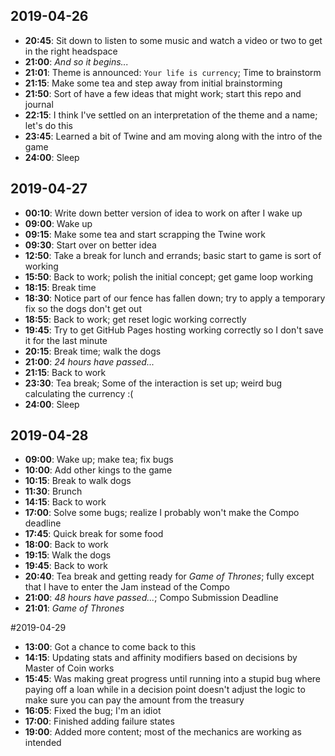 ## 2019-04-26

- **20:45**: Sit down to listen to some music and watch a video or two to get in
the right headspace
- **21:00**: *And so it begins...*
- **21:01**: Theme is announced: `Your life is currency`; Time to brainstorm
- **21:15**: Make some tea and step away from initial brainstorming
- **21:50**: Sort of have a few ideas that might work; start this repo and journal
- **22:15**: I think I've settled on an interpretation of the theme and a name;
let's do this
- **23:45**: Learned a bit of Twine and am moving along with the intro of the game
- **24:00**: Sleep

## 2019-04-27

- **00:10**: Write down better version of idea to work on after I wake up
- **09:00**: Wake up
- **09:15**: Make some tea and start scrapping the Twine work
- **09:30**: Start over on better idea
- **12:50**: Take a break for lunch and errands; basic start to game is sort of working
- **15:50**: Back to work; polish the initial concept; get game loop working
- **18:15**: Break time
- **18:30**: Notice part of our fence has fallen down; try to apply a temporary fix so the dogs don't get out
- **18:55**: Back to work; get reset logic working correctly
- **19:45**: Try to get GitHub Pages hosting working correctly so I don't save it for the last minute
- **20:15**: Break time; walk the dogs
- **21:00**: *24 hours have passed...*
- **21:15**: Back to work
- **23:30**: Tea break; Some of the interaction is set up; weird bug calculating the currency :(
- **24:00**: Sleep

## 2019-04-28

- **09:00**: Wake up; make tea; fix bugs
- **10:00**: Add other kings to the game
- **10:15**: Break to walk dogs
- **11:30**: Brunch
- **14:15**: Back to work
- **17:00**: Solve some bugs; realize I probably won't make the Compo deadline
- **17:45**: Quick break for some food
- **18:00**: Back to work
- **19:15**: Walk the dogs
- **19:45**: Back to work
- **20:40**: Tea break and getting ready for *Game of Thrones*; fully except that I have to enter the Jam instead of the Compo
- **21:00**: *48 hours have passed...*; Compo Submission Deadline
- **21:01**: *Game of Thrones*

#2019-04-29

- **13:00**: Got a chance to come back to this
- **14:15**: Updating stats and affinity modifiers based on decisions by Master of Coin works
- **15:45**: Was making great progress until running into a stupid bug where paying off a loan while in a decision point doesn't adjust the logic to make sure you can pay the amount from the treasury
- **16:05**: Fixed the bug; I'm an idiot
- **17:00**: Finished adding failure states
- **19:00**: Added more content; most of the mechanics are working as intended
